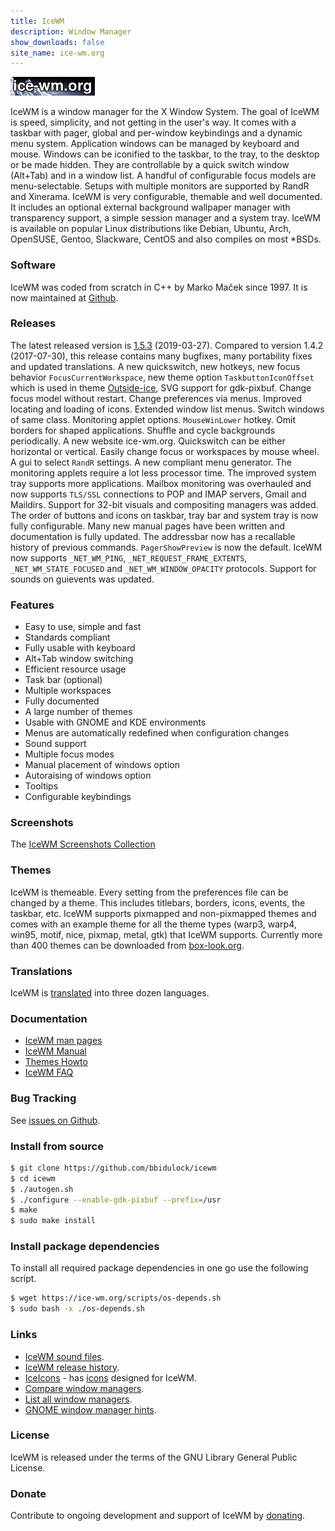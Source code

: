 ```yaml
---
title: IceWM
description: Window Manager
show_downloads: false
site_name: ice-wm.org
---
```


[![IceWM website logo][1]][2]

IceWM is a window manager for the X Window System.
The goal of IceWM is speed, simplicity,
and not getting in the user's way.
It comes with a taskbar with pager,
global and per-window keybindings
and a dynamic menu system.
Application windows can be managed by keyboard and mouse.
Windows can be iconified to the taskbar,
to the tray, to the desktop or be made hidden.
They are controllable by a quick switch
window (Alt+Tab) and in a window list.
A handful of configurable focus models are menu-selectable.
Setups with multiple monitors are supported by RandR and Xinerama.
IceWM is very configurable, themable and well documented.
It includes an optional external background
wallpaper manager with transparency support,
a simple session manager and a system tray.
IceWM is available on popular Linux distributions like
Debian, Ubuntu, Arch, OpenSUSE, Gentoo, Slackware, CentOS
and also compiles on most \*BSDs.

### Software

IceWM was coded from scratch in C++ by Marko Maček since 1997.
It is now maintained at [Github][3].

### Releases

The latest released version is [1.5.3][4] (2019-03-27).
Compared to version 1.4.2 (2017-07-30),
this release contains many bugfixes,
many portability fixes and updated translations.
A new quickswitch, new hotkeys, new focus behavior `FocusCurrentWorkspace`,
new theme option `TaskbuttonIconOffset` which is used
in theme [Outside-ice][10], SVG support for gdk-pixbuf.
Change focus model without restart. Change preferences via menus.
Improved locating and loading of icons. Extended window list menus.
Switch windows of same class. Monitoring applet options.
`MouseWinLower` hotkey. Omit borders for shaped applications.
Shuffle and cycle backgrounds periodically. A new website ice-wm.org.
Quickswitch can be either horizontal or vertical.
Easily change focus or workspaces by mouse wheel.
A gui to select `RandR` settings. A new compliant menu generator.
The monitoring applets require a lot less processor time.
The improved system tray supports more applications.
Mailbox monitoring was overhauled and now supports `TLS/SSL` connections
to POP and IMAP servers, Gmail and Maildirs.
Support for 32-bit visuals and compositing managers was added.
The order of buttons and icons on taskbar, tray bar and system tray
is now fully configurable.
Many new manual pages have been written and documentation is fully updated.
The addressbar now has a recallable history of previous commands.
`PagerShowPreview` is now the default.
IceWM now supports `_NET_WM_PING`, `_NET_REQUEST_FRAME_EXTENTS`,
`_NET_WM_STATE_FOCUSED` and `_NET_WM_WINDOW_OPACITY` protocols.
Support for sounds on guievents was updated.

### Features

- Easy to use, simple and fast
- Standards compliant
- Fully usable with keyboard
- Alt+Tab window switching
- Efficient resource usage
- Task bar (optional)
- Multiple workspaces
- Fully documented
- A large number of themes
- Usable with GNOME and KDE environments
- Menus are automatically redefined when configuration changes
- Sound support
- Multiple focus modes
- Manual placement of windows option
- Autoraising of windows option
- Tooltips
- Configurable keybindings

### Screenshots

The [IceWM Screenshots Collection](screenshots)

### Themes

IceWM is themeable. Every setting from the preferences file can be changed
by a theme. This includes titlebars, borders, icons, events, the taskbar,
etc. IceWM supports pixmapped and non-pixmapped themes and comes with an
example theme for all the theme types (warp3, warp4, win95, motif, nice,
pixmap, metal, gtk) that IceWM supports.
Currently more than 400 themes can be downloaded from
[box-look.org][6].

### Translations

IceWM is [translated][8] into three dozen languages.

### Documentation

- [IceWM man pages](man)
- [IceWM Manual](manual)
- [Themes Howto](themes)
- [IceWM FAQ](FAQ)

### Bug Tracking

See [issues on Github][5].

### Install from source

```bash
$ git clone https://github.com/bbidulock/icewm
$ cd icewm
$ ./autogen.sh
$ ./configure --enable-gdk-pixbuf --prefix=/usr
$ make
$ sudo make install
```
### Install package dependencies

To install all required package dependencies
in one go use the following script.

```bash
$ wget https://ice-wm.org/scripts/os-depends.sh
$ sudo bash -x ./os-depends.sh
```

### Links

- [IceWM sound files](icewm-sounds).
- [IceWM release history](versions.html).
- [IceIcons][7] - has [icons][9] designed for IceWM.
- [Compare window managers][11].
- [List all window managers][12].
- [GNOME window manager hints][13].

### License

IceWM is released under the terms of the GNU Library General Public License.

### Donate

Contribute to ongoing development and support of IceWM by [donating][14].

[1]: images/logom.jpg "ice-wm.org"
[2]: https://ice-wm.org
[3]: https://github.com/bbidulock/icewm
[4]: https://github.com/ice-wm/icewm/releases/download/1.5.3/icewm-1.5.3.tar.xz
[5]: https://github.com/bbidulock/icewm/issues
[6]: https://themes.ice-wm.org
[7]: https://sandbox.cz/~covex/icewm/iceicons/
[8]: https://l10n.opensuse.org/projects/icewm/icewm-1-4-branch/
[9]: https://sandbox.cz/~covex/icewm/iceicons/iceicons-default-0.10.0.tar.gz
[10]: https://www.box-look.org/p/1018109/
[11]: https://en.wikipedia.org/wiki/Comparison_of_X_window_managers
[12]: https://www.gilesorr.com/wm/table.html
[13]: https://ice-wm.org/gnome-wm-hints/
[14]: https://gijsbers.github.io/donate/


